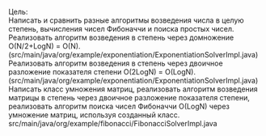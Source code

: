 Цель:
<br>Написать и сравнить разные алгоритмы возведения числа в целую степень,
вычисления чисел Фибоначчи и поиска простых чисел.
<br>Реализовать алгоритм возведения в степень через домножение O(N/2+LogN) = O(N). 
(src/main/java/org/example/exponentiation/ExponentiationSolverImpl.java)
<br>Реализовать алгоритм возведения в степень через двоичное разложение показателя степени O(2LogN) = O(LogN).
(src/main/java/org/example/exponentiation/ExponentiationSolverImpl.java)
<br>Написать класс умножения матриц, реализовать алгоритм возведения матрицы в степень
через двоичное разложение показателя степени, реализовать алгоритм поиска чисел Фибоначчи O(LogN) 
через умножение матриц, используя созданный класс. src/main/java/org/example/fibonacci/FibonacciSolverImpl.java